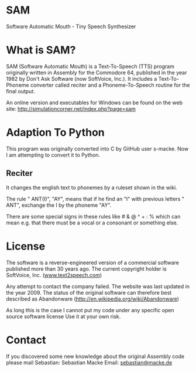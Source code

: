 SAM
===
Software Automatic Mouth - Tiny Speech Synthesizer 

What is SAM?
============
SAM (Software Automatic Mouth) is a Text-To-Speech (TTS) program originally written in Assembly for the Commodore 64, 
published in the year 1982 by Don't Ask Software (now SoftVoice, Inc.). It includes a Text-To-Phoneme converter called 
reciter and a Phoneme-To-Speech routine for the final output.

An online version and executables for Windows can be found on the web site: http://simulationcorner.net/index.php?page=sam

Adaption To Python
=============
This program was originally converted into C by GitHub user s-macke. Now I am attempting to convert it to Python.

Reciter
-------
It changes the english text to phonemes by a ruleset shown in the wiki.

The rule
	" ANT(I)",	"AY",
means that if he find an "I" with previous letters " ANT", exchange the I by the phoneme "AY".

There are some special signs in these rules like
	#
	&
	@
	^
	+
	:
	%
which can mean e.g. that there must be a vocal or a consonant or something else.

License
=======
The software is a reverse-engineered version of a commercial software published more than 30 years ago.
The current copyright holder is SoftVoice, Inc. (www.text2speech.com)

Any attempt to contact the company failed. The website was last updated in the year 2009.
The status of the original software can therefore best described as Abandonware 
(http://en.wikipedia.org/wiki/Abandonware)

As long this is the case I cannot put my code under any specific open source software license
Use it at your own risk.

Contact
=======
If you discovered some new knowledge about the original Assembly code please mail Sebastian:
Sebastian Macke
Email: sebastian@macke.de